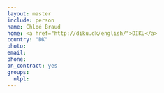 ```yaml
---
layout: master
include: person
name: Chloé Braud
home: <a href="http://diku.dk/english/">DIKU</a>
country: "DK"
photo:
email:
phone:
on_contract: yes
groups:
  nlpl:
---
```

